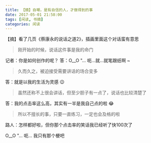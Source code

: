 ```yaml
---
title: 【摘】自嘲，是有自信的人，才做得到的事
date: 2017-05-01 21:58:00
tags: [闲读, 书摘]
categories: 闲读
---
```

【摘】看了几页《蔡康永的说话之道2》，插画里面这个对话蛮有意思

<!-- more -->

> 刚开始的时候，说话这件事是我的命门

记者：你是如何创作的呢？
答：O__O "… 呃...就...就笔跟纸啊 ~

> 久而久之，被迫接受需要讲话的场合变多 

答：就是以我的生活为灵感 😉 

> 虽然还称不上很会讲话，但至少胆子有一点了，说话也比较清楚了 

答：我的点击率这么高，其实有一半是我自己点的啦 😂

> 所以不擅长的事，只要一直练习，一定也会及格的啦 

路人：怎样都好啦，但你那个点击率的笑话我已经听了快100次了

O__O "… 呃... 我只有那个梗吧 


